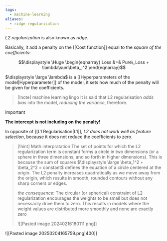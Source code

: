 ```yaml
---
tags:
  - machine-learning
aliases:
  - ridge regularisation
---
```

*L2 regularization* is also known as *ridge*.

Basically, it add a penalty on the [[Cost function]] equal to the *square of the coefficients*:

$$\displaystyle \Huge \begin{eqnarray} 
Loss &=& Pure\_Loss + \lambda\sum\beta_j^2
\end{eqnarray}$$

$\displaystyle \large \lambda$ is a [[Hyperparameters of the model|Hyperparameter]] of the model, it sets how much of the penalty will be given for the coefficients.

>[!note] machine learning lingo
> It is said that L2 regularisation *adds bias* into the model, *reducing the variance*, therefore.

>[!important]
>**The intercept is not including on the penalty!**

In opposite of [[L1 Regularisation|L1]], *L2 does not work well as feature selection*, because it does not reduce the coefficients to zero.

>[!hint] Math interpratation
> The set of points for which the L2 regularization term is constant forms a circle in two dimensions (or a sphere in three dimensions, and so forth in higher dimensions). This is because the sum of squares $\displaystyle \large \beta_1^2 + \beta_2^2 = constant$ defines the equation of a circle centered at the origin. The L2 penalty increases quadratically as we move away from the origin, which results in smooth, rounded contours without any sharp corners or edges.
> 
>*the consequence*: The circular (or spherical) constraint of L2 regularization encourages the weights to be small but does not necessarily drive them to zero. This results in models where the weight values are distributed more smoothly and none are exactly zero
>
>![[Pasted image 20240216180111.png]]

![[Pasted image 20250204165759.png|400]]

